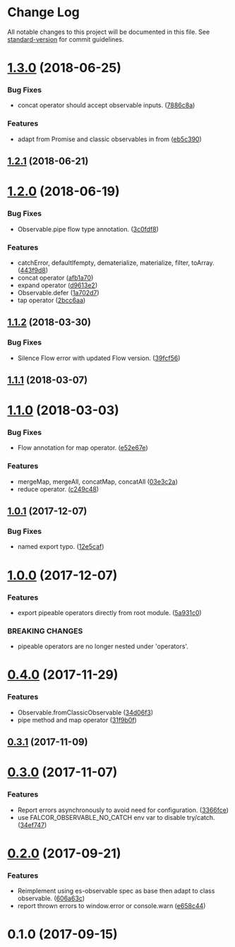 # Change Log

All notable changes to this project will be documented in this file. See [standard-version](https://github.com/conventional-changelog/standard-version) for commit guidelines.

<a name="1.3.0"></a>
# [1.3.0](https://github.com/Netflix/falcor-observable/compare/v1.2.1...v1.3.0) (2018-06-25)


### Bug Fixes

* concat operator should accept observable inputs. ([7886c8a](https://github.com/Netflix/falcor-observable/commit/7886c8a))


### Features

* adapt from Promise and classic observables in from ([eb5c390](https://github.com/Netflix/falcor-observable/commit/eb5c390))



<a name="1.2.1"></a>
## [1.2.1](https://github.com/Netflix/falcor-observable/compare/v1.2.0...v1.2.1) (2018-06-21)



<a name="1.2.0"></a>
# [1.2.0](https://github.com/Netflix/falcor-observable/compare/v1.1.2...v1.2.0) (2018-06-19)


### Bug Fixes

* Observable.pipe flow type annotation. ([3c0fdf8](https://github.com/Netflix/falcor-observable/commit/3c0fdf8))


### Features

* catchError, defaultIfempty, dematerialize, materialize, filter, toArray. ([443f9d8](https://github.com/Netflix/falcor-observable/commit/443f9d8))
* concat operator ([afb1a70](https://github.com/Netflix/falcor-observable/commit/afb1a70))
* expand operator ([d9613e2](https://github.com/Netflix/falcor-observable/commit/d9613e2))
* Observable.defer ([1a702d7](https://github.com/Netflix/falcor-observable/commit/1a702d7))
* tap operator ([2bcc6aa](https://github.com/Netflix/falcor-observable/commit/2bcc6aa))



<a name="1.1.2"></a>
## [1.1.2](https://github.com/Netflix/falcor-observable/compare/v1.1.1...v1.1.2) (2018-03-30)


### Bug Fixes

* Silence Flow error with updated Flow version. ([39fcf56](https://github.com/Netflix/falcor-observable/commit/39fcf56))



<a name="1.1.1"></a>
## [1.1.1](https://github.com/Netflix/falcor-observable/compare/v1.1.0...v1.1.1) (2018-03-07)



<a name="1.1.0"></a>
# [1.1.0](https://github.com/Netflix/falcor-observable/compare/v1.0.1...v1.1.0) (2018-03-03)


### Bug Fixes

* Flow annotation for map operator. ([e52e67e](https://github.com/Netflix/falcor-observable/commit/e52e67e))


### Features

* mergeMap, mergeAll, concatMap, concatAll ([03e3c2a](https://github.com/Netflix/falcor-observable/commit/03e3c2a))
* reduce operator. ([c249c48](https://github.com/Netflix/falcor-observable/commit/c249c48))



<a name="1.0.1"></a>
## [1.0.1](https://github.com/Netflix/falcor-observable/compare/v1.0.0...v1.0.1) (2017-12-07)


### Bug Fixes

* named export typo. ([12e5caf](https://github.com/Netflix/falcor-observable/commit/12e5caf))



<a name="1.0.0"></a>
# [1.0.0](https://github.com/Netflix/falcor-observable/compare/v0.4.0...v1.0.0) (2017-12-07)


### Features

* export pipeable operators directly from root module. ([5a931c0](https://github.com/Netflix/falcor-observable/commit/5a931c0))


### BREAKING CHANGES

* pipeable operators are no longer nested under 'operators'.



<a name="0.4.0"></a>
# [0.4.0](https://github.com/Netflix/falcor-observable/compare/v0.3.1...v0.4.0) (2017-11-29)


### Features

* Observable.fromClassicObservable ([34d06f3](https://github.com/Netflix/falcor-observable/commit/34d06f3))
* pipe method and map operator ([31f9b0f](https://github.com/Netflix/falcor-observable/commit/31f9b0f))



<a name="0.3.1"></a>
## [0.3.1](https://github.com/Netflix/falcor-observable/compare/v0.3.0...v0.3.1) (2017-11-09)



<a name="0.3.0"></a>
# [0.3.0](https://github.com/Netflix/falcor-observable/compare/v0.2.0...v0.3.0) (2017-11-07)


### Features

* Report errors asynchronously to avoid need for configuration. ([3366fce](https://github.com/Netflix/falcor-observable/commit/3366fce))
* use FALCOR_OBSERVABLE_NO_CATCH env var to disable try/catch. ([34ef747](https://github.com/Netflix/falcor-observable/commit/34ef747))



<a name="0.2.0"></a>
# [0.2.0](https://github.com/Netflix/falcor-observable/compare/v0.1.0...v0.2.0) (2017-09-21)


### Features

* Reimplement using es-observable spec as base then adapt to class observable. ([606a63c](https://github.com/Netflix/falcor-observable/commit/606a63c))
* report thrown errors to window.error or console.warn ([e658c44](https://github.com/Netflix/falcor-observable/commit/e658c44))



<a name="0.1.0"></a>
# 0.1.0 (2017-09-15)

